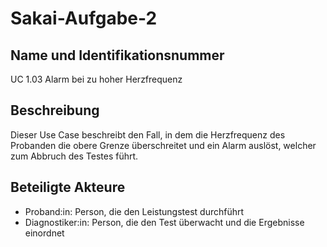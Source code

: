 # Sakai-Aufgabe-2
## Name und Identifikationsnummer
UC 1.03 Alarm bei zu hoher Herzfrequenz
## Beschreibung
Dieser Use Case beschreibt den Fall, in dem die Herzfrequenz des Probanden die obere Grenze überschreitet und ein Alarm auslöst, welcher zum Abbruch des Testes führt.
## Beteiligte Akteure
- Proband:in: Person, die den Leistungstest durchführt
- Diagnostiker:in: Person, die den Test überwacht und die Ergebnisse einordnet
